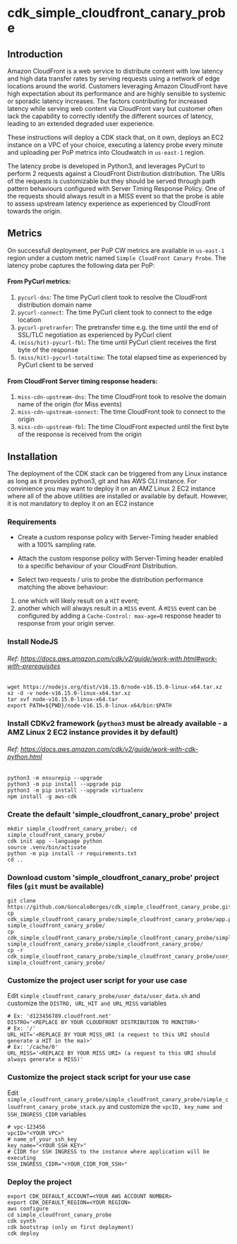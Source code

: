 # cdk_simple_cloudfront_canary_probe

## Introduction

Amazon CloudFront is a web service to distribute content with low latency and high data transfer rates by serving requests using a network of edge locations around the world. Customers leveraging Amazon CloudFront have high expectation about its performance and are highly sensible to systemic or sporadic latency increases. The factors contributing for increased latency while serving web content via CloudFront vary but customer often lack the capability to correctly identify the different sources of latency, leading to an extended degraded user experience. 

These instructions will deploy a CDK stack that, on it own, deploys an EC2 instance on a VPC of your choice, executing a latency probe every minute and uploading per PoP metrics into Cloudwatch in ```us-east-1``` region. 

The latency probe is developed in Python3, and leverages PyCurl to perform 2 requests against a CloudFront Distribution distribution. The URIs of the requests is customizable but they should be served through path pattern behaviours configured with Server Timing Response Policy. One of the requests should always result in a MISS event so that the probe is able to assess upstream latency experience as experienced by CloudFront towards the origin.

## Metrics

On successfull deployment, per PoP CW metrics are available in ```us-east-1``` region under a custom metric named ```Simple CloudFront Canary Probe```. The latency probe captures the following data per PoP:

#### From PyCurl metrics:

1. ```pycurl-dns```: The time PyCurl client took to resolve the CloudFront distribution domain name 
1. ```pycurl-connect```: The time PyCurl client took to connect to the edge location 
1. ```pycurl-pretranfer```: The pretransfer time e.g. the time until the end of SSL/TLC negotiation as experienced by PyCurl client
1. ```(miss/hit)-pycurl-fbl```: The time until PyCurl client receives the first byte of the response
1. ```(miss/hit)-pycurl-totaltime```: The total elapsed time as experienced by PyCurl client to be served

#### From CloudFront Server timing response headers:

1.	```miss-cdn-upstream-dns```: The time CloudFront took to resolve the domain name of the origin (for Miss events)
1.	```miss-cdn-upstream-connect```: The time CloudFront took to connect to the origin 
1.	```miss-cdn-upstream-fbl```: The time CloudFront expected until the first byte of the response is received from the origin 


## Installation

The deployment of the CDK stack can be triggered from any Linux instance as long as it provides python3, git and has AWS CLI instance. For convinience you may want to deploy it on an AMZ Linux 2 EC2 instance where all of the above utilities are installed or available by default. However, it is not mandatory to deploy it on an EC2 instance

### Requirements

* Create a custom response policy with Server-Timing header enabled with a 100% sampling rate.

* Attach the custom response policy with Server-Timing header enabled to a specific behaviour of your CloudFront Distribution.

* Select two requests / uris to probe the distribution performance matching the above behaviour:
1. one which will likely result on a `HIT` event;
1. another which will always result in a `MISS` event. A `MISS` event can be configured by adding a `Cache-Control: max-age=0` response header to response from your origin server. 

### Install NodeJS
###### Ref:  https://docs.aws.amazon.com/cdk/v2/guide/work-with.html#work-with-prerequisites

    wget https://nodejs.org/dist/v16.15.0/node-v16.15.0-linux-x64.tar.xz
    xz -d -v node-v16.15.0-linux-x64.tar.xz
    tar xvf node-v16.15.0-linux-x64.tar 
    export PATH=${PWD}/node-v16.15.0-linux-x64/bin:$PATH

### Install CDKv2 framework (`python3` must be already available - a AMZ Linux 2 EC2 instance provides it by default)
###### Ref: https://docs.aws.amazon.com/cdk/v2/guide/work-with-cdk-python.html

    python3 -m ensurepip --upgrade
    python3 -m pip install --upgrade pip
    python3 -m pip install --upgrade virtualenv
    npm install -g aws-cdk
    
### Create the default 'simple_cloudfront_canary_probe' project

    mkdir simple_cloudfront_canary_probe/; cd simple_cloudfront_canary_probe/
    cdk init app --language python
    source .venv/bin/activate
    python -m pip install -r requirements.txt
    cd ..

### Download custom 'simple_cloudfront_canary_probe' project files (`git` must be available)

    git clone https://github.com/GoncaloBorges/cdk_simple_cloudfront_canary_probe.git
    cp cdk_simple_cloudfront_canary_probe/simple_cloudfront_canary_probe/app.py simple_cloudfront_canary_probe/
    cp cdk_simple_cloudfront_canary_probe/simple_cloudfront_canary_probe/simple_cloudfront_canary_probe/simple_cloudfront_canary_probe_stack.py simple_cloudfront_canary_probe/simple_cloudfront_canary_probe/
    cp -r cdk_simple_cloudfront_canary_probe/simple_cloudfront_canary_probe/user_data simple_cloudfront_canary_probe/

### Customize the project user script for your use case

Edit ```simple_cloudfront_canary_probe/user_data/user_data.sh``` and customize the ```DISTRO, URL_HIT and URL_MISS``` variables 
 
   ```
   # Ex: 'd123456789.cloudfront.net'
   DISTRO='<REPLACE BY YOUR CLOUDFRONT DISTRIBUTION TO MONITOR>'
   # Ex: '/'
   URL_HIT='<REPLACE BY YOUR MISS_URI (a request to this URI should generate a HIT in the ma)>'
   # Ex: '/cache/0'
   URL_MISS='<REPLACE BY YOUR MISS URI> (a request to this URI should always generate a MISS)'
   ```

### Customize the project stack script for your use case

Edit ```simple_cloudfront_canary_probe/simple_cloudfront_canary_probe/simple_cloudfront_canary_probe_stack.py``` and customize the ```vpcID, key_name and SSH_INGRESS_CIDR``` variables

    # vpc-123456
    vpcID="<YOUR VPC>"
    # name_of_your_ssh_key
    key_name="<YOUR SSH KEY>"
    # CIDR for SSH INGRESS to the instance where application will be executing
    SSH_INGRESS_CIDR="<YOUR_CIDR_FOR_SSH>"
    
### Deploy the project

    export CDK_DEFAULT_ACCOUNT=<YOUR AWS ACCOUNT NUMBER>
    export CDK_DEFAULT_REGION=<YOUR REGION>
    aws configure 
    cd simple_cloudfront_canary_probe
    cdk synth
    cdk bootstrap (only on first deployment)
    cdk deploy
